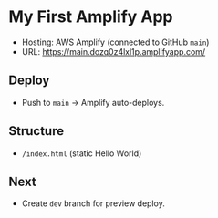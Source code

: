 # My First Amplify App

- Hosting: AWS Amplify (connected to GitHub `main`)
- URL: https://main.dozq0z4lxl1p.amplifyapp.com/

## Deploy
- Push to `main` → Amplify auto-deploys.

## Structure
- `/index.html` (static Hello World)

## Next
- Create `dev` branch for preview deploy.
